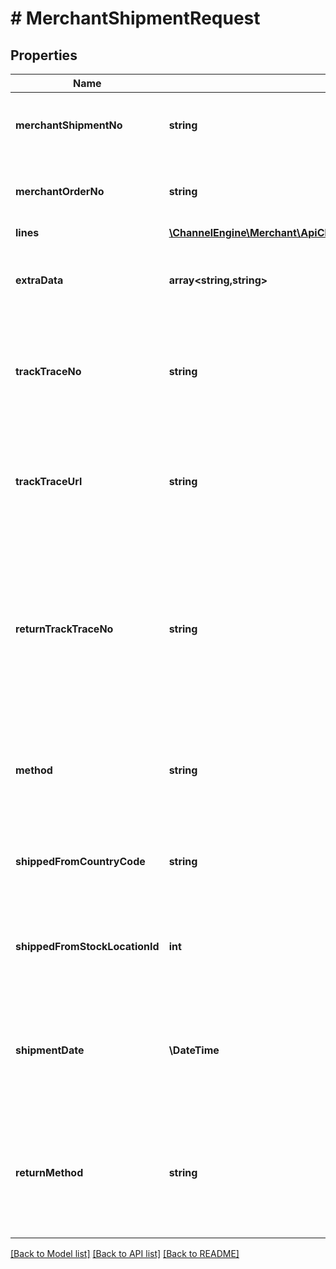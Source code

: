 # # MerchantShipmentRequest

## Properties

Name | Type | Description | Notes
------------ | ------------- | ------------- | -------------
**merchantShipmentNo** | **string** | The unique shipment reference used by the Merchant. |
**merchantOrderNo** | **string** | The unique order reference used by the Merchant. |
**lines** | [**\ChannelEngine\Merchant\ApiClient\Model\MerchantShipmentLineRequest[]**](MerchantShipmentLineRequest.md) |  |
**extraData** | **array<string,string>** | Extra data on the order. Each item must have an unqiue key | [optional]
**trackTraceNo** | **string** | The unique shipping reference used by the Shipping carrier (track&amp;trace number). | [optional]
**trackTraceUrl** | **string** | A link to a page of the carrier where the customer can track the shipping of her package. | [optional]
**returnTrackTraceNo** | **string** | The unique return shipping reference that may be used by the Shipping carrier (track &amp; trace number) if the shipment is returned. | [optional]
**method** | **string** | Shipment method: the carrier used for shipping the package. E.g. DHL, postNL. | [optional]
**shippedFromCountryCode** | **string** | The code of the country from where the package is being shipped. | [optional]
**shippedFromStockLocationId** | **int** | The id of the stock location where you ship the package from | [optional]
**shipmentDate** | **\DateTime** | The date at which the shipment was originally created in the source system (if available). | [optional]
**returnMethod** | **string** | Return method: the return carrier used for returning the package. E.g. DHL, postNL. | [optional]

[[Back to Model list]](../../README.md#models) [[Back to API list]](../../README.md#endpoints) [[Back to README]](../../README.md)
